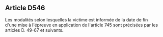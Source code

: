 Article D546
----
Les modalités selon lesquelles la victime est informée de la date de fin d'une
mise à l'épreuve en application de l'article 745 sont précisées par les articles
D. 49-67 et suivants.
